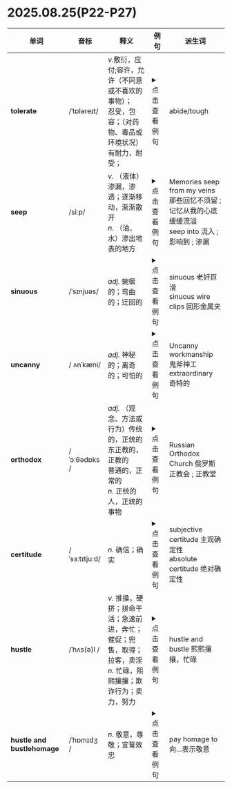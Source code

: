 <!DOCTYPE html>
<html lang="en">
<head>
    <meta charset="UTF-8">
</head>
<body>
<h1>2025.08.25(P22-P27)</h1>
<table>
    <thead>
    <tr>
        <th>单词</th>
        <th>音标</th>
        <th>释义</th>
        <th>例句</th>
        <th>派生词</th>
    </tr>
    </thead>
    <tr>
        <td><strong>tolerate</strong></td>
        <td>/ˈtɒləreɪt/</td>
        <td><i>v.</i>敷衍，应付;容许，允许（不同意或不喜欢的事物）；<br>忍受，包容；（对药物、毒品或环境状况）有耐力，耐受；</td>
        <td>
            <details>
                <summary>点击查看例句</summary>
                <p> </p>
                <p>Lying is something that I will not <b>tolerate</b>.</p>
                <p>撒谎是我所不能容忍的。</p>
            </details>
        </td>
        <td>abide/tough</td>
    </tr>
    <tr>
        <td><strong>seep</strong></td>
        <td>/siːp/</td>
        <td><i>v.</i> （液体）渗漏，渗透；逐渐移动，渐渐散开<br><i>n.</i> （油、水）渗出地表的地方</td>
        <td>
            <details>
                <summary>点击查看例句</summary>
                <p> </p>
                <p>The very reason that clichés so easily <b>seep</b> into our speech and writing—their insidious memorability—is exactly why they played such an important role in oral storytelling.</p>
                <p>陈词滥调之所以如此容易渗透到我们的演讲和写作中，是由于它们潜在的可记忆性，这正是它们在口述故事中扮演如此重要角色的原因。</p>
            </details>
        </td>
        <td>Memories seep from my veins <br>那些回忆不须留 ; 记忆从我的心底缓缓流溢<br>seep into 流入 ; 影响到 ; 渗漏</td>
    </tr>
    <tr>
        <td><strong>sinuous</strong></td>
        <td>/ˈsɪnjuəs/</td>
        <td><i>adj.</i> 蜿蜒的；弯曲的；迂回的</td>
        <td>
            <details>
                <summary>点击查看例句</summary>
                <p> </p>
                <p>anfractuous daedal reticula <b>sinuous</b></p>
                <p>错综复杂的</p>
            </details>
        </td>
        <td>sinuous 老奸巨滑<br>sinuous wire clips 回形金属夹</td>
    </tr>
    <tr>
        <td><strong>uncanny</strong></td>
        <td>/ ʌnˈkæni/</td>
        <td><i>adj.</i> 神秘的；离奇的；可怕的</td>
        <td>
            <details>
                <summary>点击查看例句</summary>
                <p> </p>
                <p>I had an <b>uncanny</b> feeling I was being watched.</p>
                <p>我有种被人监视的奇怪感觉。</p>
            </details>
        </td>
        <td>Uncanny workmanship 鬼斧神工<br>extraordinary 奇特的</td>
    </tr>
    <tr>
        <td><strong>orthodox</strong></td>
        <td>/ˈɔːθədɒks /</td>
        <td><i>adj.</i> （观念、方法或行为）传统的，正统的<br>东正教的，正教的<br>普通的，正常的<br><i>n.</i> 正统的人，正统的事物</td>
        <td>
            <details>
                <summary>点击查看例句</summary>
                <p> </p>
                <p>Shavuot is a two-day festival for Orthodox Jews.</p>
                <p>五旬节是正统犹太教教民为期两天的节日。</p>
            </details>
        </td>
        <td>Russian Orthodox Church 俄罗斯正教会 ; 正教堂</td>
    </tr>
    <tr>
        <td><strong>certitude</strong></td>
        <td>/ˈsɜːtɪtjuːd/</td>
        <td><i>n.</i> 确信；确实</td>
        <td>
            <details>
                <summary>点击查看例句</summary>
                <p> </p>
                <p>'You will like Rome,' he said, with absolute <b>certitude</b>.</p>
                <p>“你会喜欢罗马的。”他十分确定地说道。</p>
            </details>
        </td>
        <td>subjective certitude 主观确定性<br>absolute certitude 绝对确定性</td>
    </tr>
    <tr>
        <td><strong>hustle</strong></td>
        <td>/ˈhʌs(ə)l /</td>
        <td><i>v.</i> 推搡，硬挤；拼命干活；急速前进，奔忙；催促；兜售，取得；拉客，卖淫<br><i>n.</i> 忙碌，熙熙攘攘；欺诈行为；卖力，努力</td>
        <td>
            <details>
                <summary>点击查看例句</summary>
                <p> </p>
                <p>I like it here. It forces you to <b>hustle</b> and you can earn money.</p>
                <p>我喜欢在这里生活。这个想法迫使你拼命干活，这样可以挣到钱。</p>
            </details>
        </td>
        <td>hustle and bustle 熙熙攘攘，忙碌</td>
    </tr>
    <tr>
        <td><strong>hustle and bustlehomage</strong></td>
        <td>/ˈhɒmɪdʒ /</td>
        <td><i>n.</i> 敬意，尊敬；宣誓效忠</td>
        <td>
            <details>
                <summary>点击查看例句</summary>
                <p> </p>
                <p>With boisterous mirth they dropped upon their knees in a body and did mock homage to their prey.</p>
                <p>大家在一阵喧闹的欢笑声中一起跪下，假装对他们作弄的对象表示尊敬。</p>
            </details>
        </td>
        <td>pay homage to 向…表示敬意</td>
    </tr>
    <tbody>
    </tbody>
</table>
</body>
</html>
